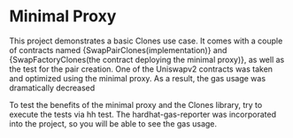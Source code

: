 # Minimal Proxy

This project demonstrates a basic Clones use case. It comes with a couple of contracts named {SwapPairClones(implementation)} and {SwapFactoryClones(the contract deploying the minimal proxy)}, as well as the test for the pair creation. One of the Uniswapv2 contracts was taken and optimized using the minimal proxy. As a result, the gas usage was dramatically decreased

To test the benefits of the minimal proxy and the Clones library, try to execute the tests via hh test. 
The hardhat-gas-reporter was incorporated into the project, so you will be able to see the gas usage. 
